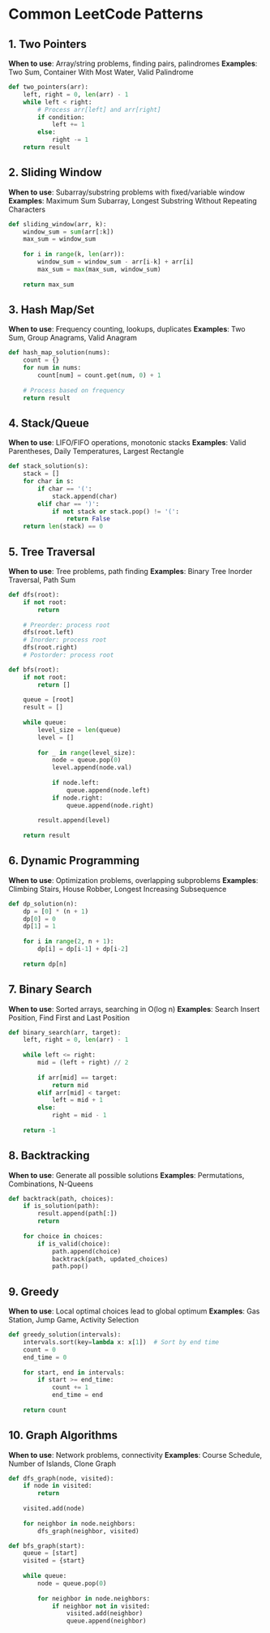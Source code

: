 # Common LeetCode Patterns

## 1. Two Pointers
**When to use**: Array/string problems, finding pairs, palindromes
**Examples**: Two Sum, Container With Most Water, Valid Palindrome

```python
def two_pointers(arr):
    left, right = 0, len(arr) - 1
    while left < right:
        # Process arr[left] and arr[right]
        if condition:
            left += 1
        else:
            right -= 1
    return result
```

## 2. Sliding Window
**When to use**: Subarray/substring problems with fixed/variable window
**Examples**: Maximum Sum Subarray, Longest Substring Without Repeating Characters

```python
def sliding_window(arr, k):
    window_sum = sum(arr[:k])
    max_sum = window_sum
    
    for i in range(k, len(arr)):
        window_sum = window_sum - arr[i-k] + arr[i]
        max_sum = max(max_sum, window_sum)
    
    return max_sum
```

## 3. Hash Map/Set
**When to use**: Frequency counting, lookups, duplicates
**Examples**: Two Sum, Group Anagrams, Valid Anagram

```python
def hash_map_solution(nums):
    count = {}
    for num in nums:
        count[num] = count.get(num, 0) + 1
    
    # Process based on frequency
    return result
```

## 4. Stack/Queue
**When to use**: LIFO/FIFO operations, monotonic stacks
**Examples**: Valid Parentheses, Daily Temperatures, Largest Rectangle

```python
def stack_solution(s):
    stack = []
    for char in s:
        if char == '(':
            stack.append(char)
        elif char == ')':
            if not stack or stack.pop() != '(':
                return False
    return len(stack) == 0
```

## 5. Tree Traversal
**When to use**: Tree problems, path finding
**Examples**: Binary Tree Inorder Traversal, Path Sum

```python
def dfs(root):
    if not root:
        return
    
    # Preorder: process root
    dfs(root.left)
    # Inorder: process root
    dfs(root.right)
    # Postorder: process root

def bfs(root):
    if not root:
        return []
    
    queue = [root]
    result = []
    
    while queue:
        level_size = len(queue)
        level = []
        
        for _ in range(level_size):
            node = queue.pop(0)
            level.append(node.val)
            
            if node.left:
                queue.append(node.left)
            if node.right:
                queue.append(node.right)
        
        result.append(level)
    
    return result
```

## 6. Dynamic Programming
**When to use**: Optimization problems, overlapping subproblems
**Examples**: Climbing Stairs, House Robber, Longest Increasing Subsequence

```python
def dp_solution(n):
    dp = [0] * (n + 1)
    dp[0] = 0
    dp[1] = 1
    
    for i in range(2, n + 1):
        dp[i] = dp[i-1] + dp[i-2]
    
    return dp[n]
```

## 7. Binary Search
**When to use**: Sorted arrays, searching in O(log n)
**Examples**: Search Insert Position, Find First and Last Position

```python
def binary_search(arr, target):
    left, right = 0, len(arr) - 1
    
    while left <= right:
        mid = (left + right) // 2
        
        if arr[mid] == target:
            return mid
        elif arr[mid] < target:
            left = mid + 1
        else:
            right = mid - 1
    
    return -1
```

## 8. Backtracking
**When to use**: Generate all possible solutions
**Examples**: Permutations, Combinations, N-Queens

```python
def backtrack(path, choices):
    if is_solution(path):
        result.append(path[:])
        return
    
    for choice in choices:
        if is_valid(choice):
            path.append(choice)
            backtrack(path, updated_choices)
            path.pop()
```

## 9. Greedy
**When to use**: Local optimal choices lead to global optimum
**Examples**: Gas Station, Jump Game, Activity Selection

```python
def greedy_solution(intervals):
    intervals.sort(key=lambda x: x[1])  # Sort by end time
    count = 0
    end_time = 0
    
    for start, end in intervals:
        if start >= end_time:
            count += 1
            end_time = end
    
    return count
```

## 10. Graph Algorithms
**When to use**: Network problems, connectivity
**Examples**: Course Schedule, Number of Islands, Clone Graph

```python
def dfs_graph(node, visited):
    if node in visited:
        return
    
    visited.add(node)
    
    for neighbor in node.neighbors:
        dfs_graph(neighbor, visited)

def bfs_graph(start):
    queue = [start]
    visited = {start}
    
    while queue:
        node = queue.pop(0)
        
        for neighbor in node.neighbors:
            if neighbor not in visited:
                visited.add(neighbor)
                queue.append(neighbor)
```
